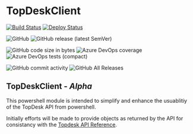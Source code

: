 # TopDeskClient

[![Build Status](https://raybury.visualstudio.com/TopDeskClient/_apis/build/status/rbury.TopDeskClient?branchName=master)](https://raybury.visualstudio.com/TopDeskClient/_build/latest?definitionId=14&branchName=master)
[![Deploy Status](https://vsrm.dev.azure.com/raybury/_apis/public/Release/badge/7ad54d4e-c3df-4e0d-93f3-d0a4e0499227/2/2)](https://vsrm.dev.azure.com/raybury/_apis/public/Release/badge/7ad54d4e-c3df-4e0d-93f3-d0a4e0499227/2/2)

![GitHub](https://img.shields.io/github/license/rbury/TopDeskClient)
 ![GitHub release (latest SemVer)](https://img.shields.io/github/v/release/rbury/TopDeskClient?sort=semver)

![GitHub code size in bytes](https://img.shields.io/github/languages/code-size/rbury/topdeskclient)  ![Azure DevOps coverage](https://img.shields.io/azure-devops/coverage/raybury/TopDeskClient/14) ![Azure DevOps tests (compact)](https://img.shields.io/azure-devops/tests/raybury/TopDeskClient/14?compact_message)

![GitHub commit activity](https://img.shields.io/github/commit-activity/m/rbury/TopDeskClient?style=plastic) 
![GitHub All Releases](https://img.shields.io/github/downloads/rbury/TopDeskClient/total)

## TopDeskClient - *Alpha*

This powershell module is intended to simplify and enhance the usuablitiy of the TopDesk API from powershell.

Initially efforts will be made to provide objects as returned by the API for consistancy with the [Topdesk API Reference](https://developers.topdesk.com/).

